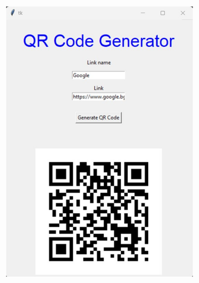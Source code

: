![Screenshot](https://github.com/dimipash/Python_projects/blob/main/qr_code_generator/screenshot.jpg)



